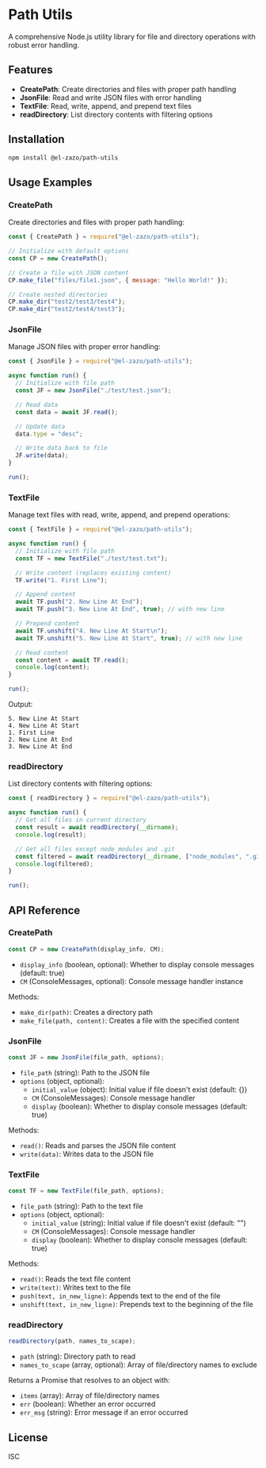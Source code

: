 # Path Utils

A comprehensive Node.js utility library for file and directory operations with robust error handling.

## Features

- **CreatePath**: Create directories and files with proper path handling
- **JsonFile**: Read and write JSON files with error handling
- **TextFile**: Read, write, append, and prepend text files
- **readDirectory**: List directory contents with filtering options

## Installation

```bash
npm install @el-zazo/path-utils
```

## Usage Examples

### CreatePath

Create directories and files with proper path handling:

```js
const { CreatePath } = require("@el-zazo/path-utils");

// Initialize with default options
const CP = new CreatePath();

// Create a file with JSON content
CP.make_file("files/file1.json", { message: "Hello World!" });

// Create nested directories
CP.make_dir("test2/test3/test4");
CP.make_dir("test2/test4/test3");
```

### JsonFile

Manage JSON files with proper error handling:

```js
const { JsonFile } = require("@el-zazo/path-utils");

async function run() {
  // Initialize with file path
  const JF = new JsonFile("./test/test.json");

  // Read data
  const data = await JF.read();

  // Update data
  data.type = "desc";

  // Write data back to file
  JF.write(data);
}

run();
```

### TextFile

Manage text files with read, write, append, and prepend operations:

```js
const { TextFile } = require("@el-zazo/path-utils");

async function run() {
  // Initialize with file path
  const TF = new TextFile("./test/test.txt");

  // Write content (replaces existing content)
  TF.write("1. First Line");

  // Append content
  await TF.push("2. New Line At End");
  await TF.push("3. New Line At End", true); // with new line

  // Prepend content
  await TF.unshift("4. New Line At Start\n");
  await TF.unshift("5. New Line At Start", true); // with new line

  // Read content
  const content = await TF.read();
  console.log(content);
}

run();
```

Output:

```
5. New Line At Start
4. New Line At Start
1. First Line
2. New Line At End
3. New Line At End
```

### readDirectory

List directory contents with filtering options:

```js
const { readDirectory } = require("@el-zazo/path-utils");

async function run() {
  // Get all files in current directory
  const result = await readDirectory(__dirname);
  console.log(result);

  // Get all files except node_modules and .git
  const filtered = await readDirectory(__dirname, ["node_modules", ".git"]);
  console.log(filtered);
}

run();
```

## API Reference

### CreatePath

```js
const CP = new CreatePath(display_info, CM);
```

- `display_info` (boolean, optional): Whether to display console messages (default: true)
- `CM` (ConsoleMessages, optional): Console message handler instance

Methods:

- `make_dir(path)`: Creates a directory path
- `make_file(path, content)`: Creates a file with the specified content

### JsonFile

```js
const JF = new JsonFile(file_path, options);
```

- `file_path` (string): Path to the JSON file
- `options` (object, optional):
  - `initial_value` (object): Initial value if file doesn't exist (default: {})
  - `CM` (ConsoleMessages): Console message handler
  - `display` (boolean): Whether to display console messages (default: true)

Methods:

- `read()`: Reads and parses the JSON file content
- `write(data)`: Writes data to the JSON file

### TextFile

```js
const TF = new TextFile(file_path, options);
```

- `file_path` (string): Path to the text file
- `options` (object, optional):
  - `initial_value` (string): Initial value if file doesn't exist (default: "")
  - `CM` (ConsoleMessages): Console message handler
  - `display` (boolean): Whether to display console messages (default: true)

Methods:

- `read()`: Reads the text file content
- `write(text)`: Writes text to the file
- `push(text, in_new_ligne)`: Appends text to the end of the file
- `unshift(text, in_new_ligne)`: Prepends text to the beginning of the file

### readDirectory

```js
readDirectory(path, names_to_scape);
```

- `path` (string): Directory path to read
- `names_to_scape` (array, optional): Array of file/directory names to exclude

Returns a Promise that resolves to an object with:

- `items` (array): Array of file/directory names
- `err` (boolean): Whether an error occurred
- `err_msg` (string): Error message if an error occurred

## License

ISC

